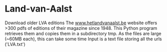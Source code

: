 # Land-van-Aalst
Download older LVA editions
The www.hetlandvanaalst.be website offers >300 pdfs of editions of their magazine since 1948.
This Python program retrieves them and copies them in a subdirectory tmp.
As the files are large (~60MB each), this can take some time
Input is a text file storing all the urls ('LVA.txt')
